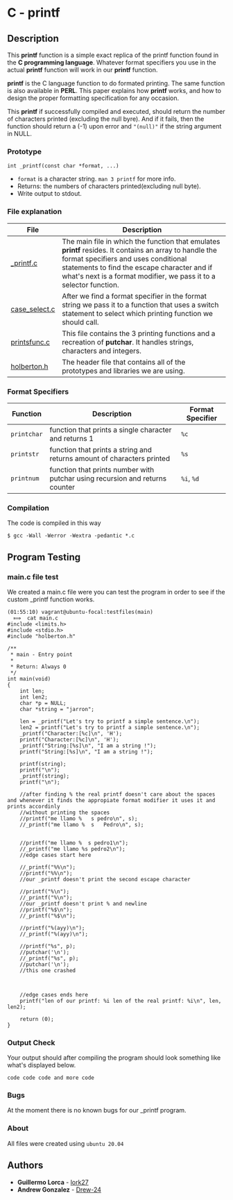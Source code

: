 # C - printf

## Description

This **printf** function is a simple exact replica of the printf function found in the
**C programming language**. Whatever format specifiers you use in the actual **printf** function
will work in our **printf** function.

**printf** is the C language function to do formated printing.
The same function is also available in **PERL**.
This paper explains how **printf** works,
and how to design the proper formatting specification for any occasion.

This **printf** if successfully compiled and executed, should return the number of characters
printed (excluding the null byre). And if it fails, then the function should return a (-1) upon error
and `"(null)"` if the string argument in NULL.


### Prototype

`int _printf(const char *format, ...)`

- `format` is a character string. `man 3 printf` for more info.
- Returns: the numbers of characters printed(excluding null byte).
- Write output to stdout.


### File explanation
| File | Description |
| ----------- | ----------- |
| [\_printf.c](https://github.com/lork27/printf/blob/main/_printf.c) | The main file in which the function that emulates **printf** resides. It contains an array to handle the format specifiers and uses conditional statements to find the escape character and if what's next is a format modifier, we pass it to a selector function. |
| [case\_select.c](https://github.com/lork27/printf/blob/main/case_select.c) | After we find a format specifier in the format string we pass it to a function that uses a switch statement to select which printing function we should call. |
| [printsfunc.c](https://github.com/lork27/printf/blob/main/printsfunc.c) | This file contains the 3 printing functions and a recreation of **putchar**. It handles strings, characters and integers. |
| [holberton.h](https://github.com/lork27/printf/blob/main/holberton.h) | The header file that contains all of the prototypes and libraries we are using.


### Format Specifiers
| Function | Description | Format Specifier |
| ----------- | ----------- | ----------- |
| `printchar` | function that prints a single character and returns 1 | `%c` |
| `printstr` | function that prints a string and returns amount of characters printed | `%s` |
| `printnum` | function that prints number with putchar using recursion and returns counter | `%i`, `%d` |


### Compilation
The code is compiled in this way
```
$ gcc -Wall -Werror -Wextra -pedantic *.c
```


## Program Testing
### main.c file test

We created a main.c file were you can test the program in order to see if the custom \_printf function works.
```
(01:55:10) vagrant@ubuntu-focal:testfiles(main)
  ⟾  cat main.c 
#include <limits.h>
#include <stdio.h>
#include "holberton.h"

/**
 * main - Entry point
 *
 * Return: Always 0
 */
int main(void)
{
	int len;
	int len2;
	char *p = NULL;
	char *string = "jarron";

	len = _printf("Let's try to printf a simple sentence.\n");
	len2 = printf("Let's try to printf a simple sentence.\n");
	_printf("Character:[%c]\n", 'H');
	printf("Character:[%c]\n", 'H');
	_printf("String:[%s]\n", "I am a string !");
	printf("String:[%s]\n", "I am a string !");

	printf(string);
	printf("\n");
	_printf(string);
	printf("\n");

	//after finding % the real printf doesn't care about the spaces and whenever it finds the appropiate format modifier it uses it and prints accordinly
	//without printing the spaces
	//printf("me llamo %   s pedro\n", s);
	//_printf("me llamo %  s   Pedro\n", s);

	
	//printf("me llamo %  s pedro1\n");
	//_printf("me llamo %s pedro2\n");
	//edge cases start here

	//_printf("%%\n");
	//printf("%%\n");
	//our _printf doesn't print the second escape character

	//printf("%\n");
	//_printf("%\n");
	//our _printf doesn't print % and newline
	//printf("%$\n");
	//_printf("%$\n");
	
	//printf("%(ayy)\n");
	//_printf("%(ayy)\n");

	//printf("%s", p);
	//putchar('\n');
	//_printf("%s", p);
	//putchar('\n');
	//this one crashed



	//edge cases ends here
	printf("len of our printf: %i len of the real printf: %i\n", len, len2);

	return (0);
}
```
### Output Check

Your output should after compiling the program should look something like what's displayed below.

```
code code code and more code
```

### Bugs

At the moment there is no known bugs for our \_printf program.

### About

All files were created using `ubuntu 20.04`

## Authors

- **Guillermo Lorca** - [lork27](https://github.com/lork27)
- **Andrew Gonzalez** - [Drew-24](https://github.com/Drew-24)
